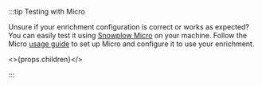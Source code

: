 :::tip Testing with Micro

Unsure if your enrichment configuration is correct or works as expected? You can easily test it using [Snowplow Micro](/docs/testing-debugging/snowplow-micro/what-is-micro/index.md) on your machine. Follow the Micro [usage guide](/docs/testing-debugging/snowplow-micro/configuring-enrichments/index.md) to set up Micro and configure it to use your enrichment.

<>{props.children}</>

:::
